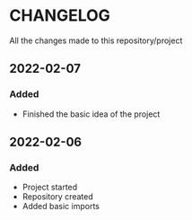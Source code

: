 # CHANGELOG #

All the changes made to this repository/project

## 2022-02-07

### Added

- Finished the basic idea of the project

## 2022-02-06

### Added

- Project started
- Repository created
- Added basic imports